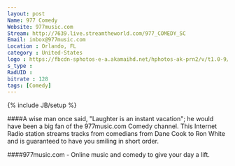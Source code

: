 ```yaml
---
layout: post
Name: 977 Comedy
Website: 977music.com 
Stream: http://7639.live.streamtheworld.com/977_COMEDY_SC
Email: inbox@977music.com
Location : Orlando, FL
category : United-States
logo : https://fbcdn-sphotos-e-a.akamaihd.net/hphotos-ak-prn2/v/t1.0-9/526559_10151962375105268_439941944_n.jpg?oh=a3acedf70db3ac616d01b2a9cb8bb0ff&oe=558414F5&__gda__=1433732959_91d97bf52c0bbdec001dcbf83d57f9ff
s_type : 
RadUID : 
bitrate : 128
tags: [Comedy]
---
```

{% include JB/setup %}

####A wise man once said, "Laughter is an instant vacation"; he would have been a big fan of the 977music.com Comedy channel. This Internet Radio station streams tracks from comedians from Dane Cook to Ron White and is guaranteed to have you smiling in short order.

####977music.com - Online music and comedy to give your day a lift. 